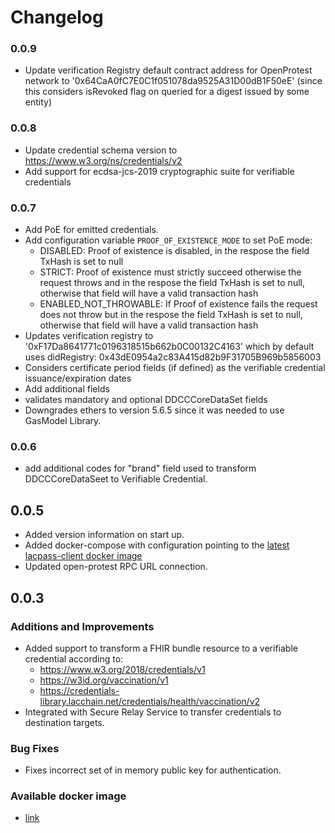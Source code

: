 # Changelog

### 0.0.9

* Update verification Registry default contract address for OpenProtest network to '0x64CaA0fC7E0C1f051078da9525A31D00dB1F50eE' (since this considers isRevoked flag on queried for a digest issued by some entity)
### 0.0.8

* Update credential schema version to https://www.w3.org/ns/credentials/v2
* Add support for ecdsa-jcs-2019 cryptographic suite for verifiable credentials

### 0.0.7

* Add PoE for emitted credentials.
* Add configuration variable `PROOF_OF_EXISTENCE_MODE` to set PoE mode:
  * DISABLED: Proof of existence is disabled, in the respose the field TxHash is set to null
  * STRICT: Proof of existence must strictly succeed otherwise the request throws and in the respose the field TxHash is set to null, otherwise that field will have a valid transaction hash
  * ENABLED_NOT_THROWABLE: If Proof of existence fails the request does not throw but in the respose the field TxHash is set to null, otherwise that field will have a valid transaction hash
* Updates verification registry to '0xF17Da8641771c0196318515b662b0C00132C4163' which by default uses 
didRegistry: 0x43dE0954a2c83A415d82b9F31705B969b5856003
* Considers certificate period fields (if defined) as the verifiable credential issuance/expiration dates
* Add additional fields
* validates mandatory and optional DDCCCoreDataSet fields
* Downgrades ethers to version 5.6.5 since it was needed to use GasModel Library.

### 0.0.6

* add additional codes for "brand" field used to transform DDCCCoreDataSeet to Verifiable Credential.
## 0.0.5

* Added version information on start up.
* Added docker-compose with configuration pointing to the [latest lacpass-client docker image](https://hub.docker.com/r/eumb602/lacpass-client/tags)
* Updated open-protest RPC URL connection.

## 0.0.3

### Additions and Improvements
* Added support to transform a FHIR bundle resource to a verifiable credential according to: 
  * https://www.w3.org/2018/credentials/v1
  * https://w3id.org/vaccination/v1
  * https://credentials-library.lacchain.net/credentials/health/vaccination/v2
* Integrated with Secure Relay Service to transfer credentials to destination targets.

### Bug Fixes
* Fixes incorrect set of in memory public key for authentication.

### Available docker image

* [link](https://hub.docker.com/r/eumb602/lacpass-client/tags)


